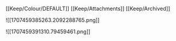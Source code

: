 [[Keep/Colour/DEFAULT]] [[Keep/Attachments]] [[Keep/Archived]] 

![[1707459385263.2092288765.png]]

![[1707459391310.79459461.png]]